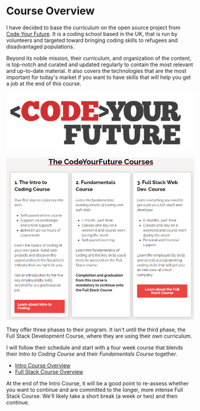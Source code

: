 # Course Overview

I have decided to base the curriculum on the open source project from [Code Your Future](https://codeyourfuture.io/).  It is a coding school based in the UK, that is run by volunteers and targeted toward bringing coding skills to refugees and disadvantaged populations. 

Beyond its noble mission, their curriculum, and organization of the content, is top-notch and curated and updated regularly to contain the most relevant and up-to-date material.  It also covers the technologies that are the most important for today's market if you want to have skills that will help you get a job at the end of this course.

![](.gitbook/assets/image%20%2841%29.png)

![](.gitbook/assets/image%20%2848%29.png)

They offer three phases to their program. It isn't until the third phase, the Full Stack Development Course, where they are using their own curriculum. 

I will follow their schedule and start with a four week course that blends their _Intro to Coding Course_ and their _Fundamentals Course_ together.

* [Intro Course Overview](intro-course.md)
* [Full Stack Course Overview](full-stack-course.md)

At the end of the Intro Course, it will be a good point to re-assess whether you want to continue and are committed to the longer, more intense Full Stack Course. We'll likely take a short break \(a week or two\) and then continue.

